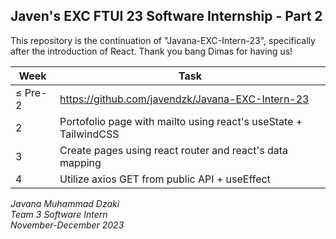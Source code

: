 ## Javen's EXC FTUI 23 Software Internship - Part 2
This repository is the continuation of "Javana-EXC-Intern-23", specifically after the introduction of React. Thank you bang Dimas for having us!

| Week | Task |
| ------ | ------ |
| ≤ Pre-2 | https://github.com/javendzk/Javana-EXC-Intern-23 |
| 2 | Portofolio page with mailto using react's useState + TailwindCSS|
| 3 | Create pages using react router and react's data mapping|
| 4 | Utilize axios GET from public API + useEffect|



*Javana Muhammad Dzaki  
Team 3 Software Intern  
November-December 2023*

